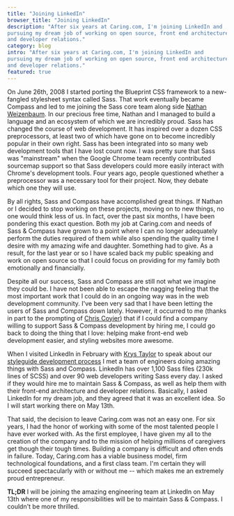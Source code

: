 ```yaml
---
title: "Joining LinkedIn"
browser_title: "Joining LinkedIn"
description: "After six years at Caring.com, I'm joining LinkedIn and
pursuing my dream job of working on open source, front end architecture,
and developer relations."
category: blog
intro: "After six years at Caring.com, I'm joining LinkedIn and
pursuing my dream job of working on open source, front end architecture,
and developer relations."
featured: true
---
```


On June 26th, 2008 I started porting the Blueprint CSS framework to a
new-fangled stylesheet syntax called Sass. That work eventually became
Compass and led to me joining the Sass core team along side [Nathan
Weizenbaum][nex3]. In our precious free time, Nathan and I managed to
build a language and an ecosystem of which we are incredibly proud. Sass
has changed the course of web development. It has inspired over a dozen CSS
preprocessors, at least two of which have gone on to become incredibly
popular in their own right. Sass has been integrated into so many web
development tools that I have lost count now. I was pretty sure that
Sass was "mainstream" when the Google Chrome team recently contributed
sourcemap support so that Sass developers could more easily interact
with Chrome's development tools.  Four years ago, people questioned
whether a preprocessor was a necessary tool for  their project. Now,
they debate which one they will use.

By all rights, Sass and Compass have accomplished great things. If
Nathan or I decided to stop working on these projects, moving on to new
things, no one would think less of us. In fact, over the past six
months, I have been pondering this exact question. Both my job at
Caring.com and needs of Sass & Compass have grown to a point where I can
no longer adequately perform the duties required of them while also
spending the quality time I desire with my amazing wife and daughter.
Something had to give. As a result, for the last year or so I have
scaled back my public speaking and work on open source so that I could
focus on providing for my family both emotionally and financially.

Despite all our success, Sass and Compass are still not what we imagine
they could be. I have not been able to escape the nagging feeling that
the most important work that I could do in an ongoing way was in the web
development community. I've been very sad that I have been letting the
users of Sass and Compass down lately. However, it occurred to me
(thanks in part to the prompting of [Chris Coyier][coyier]) that if I
could find a company willing to support Sass & Compass development by
hiring me, I could go back to doing the thing that I love: helping make
front-end web development easier, and styling websites more awesome.

When I visited LinkedIn in February with [Krys Taylor][krys] to speak
about our [styleguide development process][linkedin_talk] I met a team
of engineers doing amazing things with Sass and Compass. LinkedIn has
over 1,100 Sass files (230k lines of SCSS) and over 90 web developers
writing Sass every day. I asked if they would hire me to maintain Sass &
Compass, as well as help them with their front-end architecture and
developer relations.  Basically, I asked LinkedIn for my dream job, and
they agreed that it was an excellent idea. So I will start working there
on May 13th.

That said, the decision to leave Caring.com was not an easy one. For six
years, I had the honor of working with some of the most talented
people I have ever worked with. As the first employee, I have given my
all to the creation of the company and to the mission of helping
millions of caregivers get though their tough times. Building a company is
difficult and often ends in failure. Today, Caring.com has a viable
business model, firm technological foundations, and a first class team.
I'm certain they will succeed spectacularly with or without me -- which
makes me an extremely proud entrepreneur.

**TL;DR** I will be joining the amazing engineering team at LinkedIn on
May 13th where one of my responsibilities will be to maintain Sass &
Compass. I couldn't be more thrilled.

[krys]: http://themythicaluser.wordpress.com/
[linkedin_talk]: http://www.meetup.com/Front-End-Developers-United/events/106371682/
[nex3]: http://nex-3.com/
[coyier]: http://css-tricks.com/
